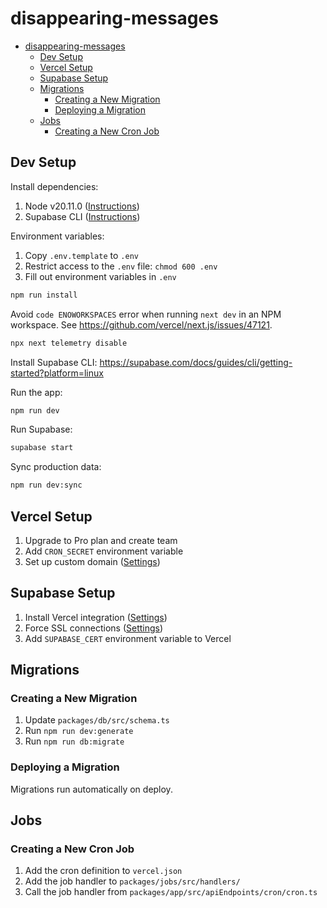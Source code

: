 # disappearing-messages

- [disappearing-messages](#disappearing-messages)
  - [Dev Setup](#dev-setup)
  - [Vercel Setup](#vercel-setup)
  - [Supabase Setup](#supabase-setup)
  - [Migrations](#migrations)
    - [Creating a New Migration](#creating-a-new-migration)
    - [Deploying a Migration](#deploying-a-migration)
  - [Jobs](#jobs)
    - [Creating a New Cron Job](#creating-a-new-cron-job)

## Dev Setup

Install dependencies:

1. Node v20.11.0 ([Instructions](https://nodejs.org/en))
2. Supabase CLI ([Instructions](https://supabase.com/docs/guides/cli/getting-started))

Environment variables:

1. Copy `.env.template` to `.env`
2. Restrict access to the `.env` file: `chmod 600 .env`
3. Fill out environment variables in `.env`

```sh
npm run install
```

Avoid `code ENOWORKSPACES` error when running `next dev` in an NPM workspace. See <https://github.com/vercel/next.js/issues/47121>.

```sh
npx next telemetry disable
```

Install Supabase CLI: <https://supabase.com/docs/guides/cli/getting-started?platform=linux>

Run the app:

```sh
npm run dev
```

Run Supabase:

```sh
supabase start
```

Sync production data:

```sh
npm run dev:sync
```

## Vercel Setup

1. Upgrade to Pro plan and create team
2. Add `CRON_SECRET` environment variable
3. Set up custom domain ([Settings](https://vercel.com/mcdougal/disappearing-messages/settings/domains))

## Supabase Setup

1. Install Vercel integration ([Settings](https://supabase.com/dashboard/project/yiccmvrkavbejqykifkl/settings/integrations))
2. Force SSL connections ([Settings](https://supabase.com/dashboard/project/yiccmvrkavbejqykifkl/settings/database))
3. Add `SUPABASE_CERT` environment variable to Vercel

## Migrations

### Creating a New Migration

1. Update `packages/db/src/schema.ts`
2. Run `npm run dev:generate`
3. Run `npm run db:migrate`

### Deploying a Migration

Migrations run automatically on deploy.

## Jobs

### Creating a New Cron Job

1. Add the cron definition to `vercel.json`
2. Add the job handler to `packages/jobs/src/handlers/`
3. Call the job handler from `packages/app/src/apiEndpoints/cron/cron.ts`
